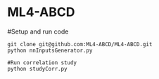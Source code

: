 # ML4-ABCD

#Setup and run code
```
git clone git@github.com:ML4-ABCD/ML4-ABCD.git
python nnInputsGenerator.py

#Run correlation study
python studyCorr.py
```